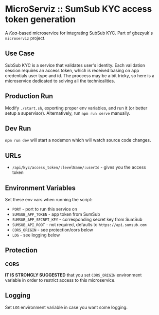 # MicroServiz :: SumSub KYC access token generation

A *Koa*-based microservice for integrating SubSub KYC.
Part of gbezyuk's `microserviz` project.


## Use Case

SubSub KYC is a service that validates user's identity.
Each validation session requires an access token, which is received basing on app credentials user type and id.
The proccess may be a bit tricky, so here is a microservice dedicated to solving all the technicalities.


## Production Run

Modify `./start.sh`, exporting proper env variables, and run it (or better setup a supervisor).
Alternatively, run `npm run serve` manually.


## Dev Run

`npm run dev` will start a nodemon which will watch source code changes.


## URLs
* `/api/kyc/access_token/:levelName/:userId` - gives you the access token


## Environment Variables

Set these env vars when running the script:
* `PORT` - port to run this service on
* `SUMSUB_APP_TOKEN` - app token from SumSub
* `SUMSUB_APP_SECRET_KEY` - corresponding secret key from SumSub
* `SUMSUB_API_ROOT` - not required, defaults to `https://api.sumsub.com`
* `CORS_ORIGIN` - see protection/cors below
* `LOG` - see logging below


## Protection

### CORS

**IT IS STRONGLY SUGGESTED** that you set `CORS_ORIGIN` environment variable
in order to restrict access to this microservice.


## Logging

Set `LOG` environment variable in case you want some logging.
